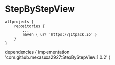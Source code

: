 # StepByStepView


	allprojects {
		repositories {
			...
			maven { url 'https://jitpack.io' }
		}
	}
  
  
  
  dependencies {
	        implementation 'com.github.mexasuxa2927:StepByStepView:1.0.2'
	}
